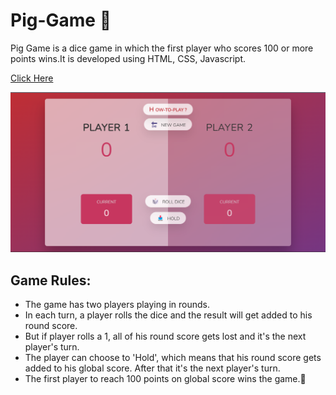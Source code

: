 # Pig-Game 🎲

Pig Game is a dice game in which the first player who scores 100 or more points wins.It is developed using HTML, CSS, Javascript.

[Click Here](https://vivavishnu.github.io/Pig-Game/)

![](pig.png)


## Game Rules:

* The game has two players playing in rounds.
* In each turn, a player rolls the dice and the result will get added to his round score.
* But if player rolls a 1, all of his round score gets lost and it's the next player's turn.
* The player can choose to 'Hold', which means that his round score gets added to his global score. After that it's the next player's turn.
* The first player to reach 100 points on global score wins the game.🎉
